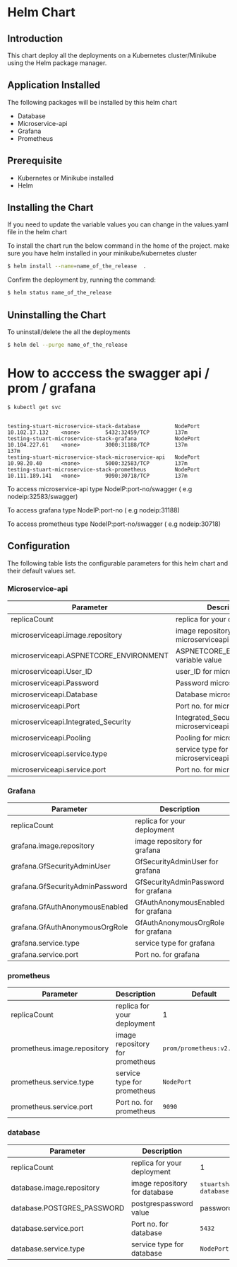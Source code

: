 # Helm Chart
## Introduction
This chart deploy all the deployments on a Kubernetes cluster/Minikube using the Helm package manager.


## Application Installed
The following packages will be installed by this helm chart
* Database
* Microservice-api
* Grafana
* Prometheus

## Prerequisite
* Kubernetes or Minikube installed
* Helm

## Installing the Chart

If you need to update the variable values you can change in the values.yaml file in the helm chart

To install the chart run the below command in the home of the  project. make sure you have helm installed in your minikube/kubernetes cluster

```sh
$ helm install --name=name_of_the_release  .
```
Confirm the deployment by, running the command:

```sh
$ helm status name_of_the_release
```

## Uninstalling the Chart

To uninstall/delete the all the deployments

```sh
$ helm del --purge name_of_the_release
```

# How to acccess the swagger api / prom / grafana
 
 ```sh
 $ kubectl get svc
 ```
 
```

testing-stuart-microservice-stack-database           NodePort       10.102.17.132    <none>        5432:32459/TCP        137m
testing-stuart-microservice-stack-grafana            NodePort       10.104.227.61    <none>        3000:31188/TCP        137m                                                                                                                                                                                                                  137m
testing-stuart-microservice-stack-microservice-api   NodePort       10.98.20.40      <none>        5000:32583/TCP        137m
testing-stuart-microservice-stack-prometheus         NodePort       10.111.189.141   <none>        9090:30718/TCP        137m    

```
To access microservice-api type NodeIP:port-no/swagger ( e.g nodeip:32583/swagger)

To access grafana type NodeIP:port-no ( e.g nodeip:31188)

To access prometheus type NodeIP:port-no/swagger ( e.g nodeip:30718)

## Configuration

The following table lists the configurable parameters for this helm chart and their default values set.

### Microservice-api
| Parameter	  | Description | Default |
| ------      | ------      | ------ |             
| replicaCount | replica for your deployment | 1 |
| microserviceapi.image.repository| image repository for microserviceapi | `stuartshay/navigator-maps-api:2.2-3-local` |
| microserviceapi.ASPNETCORE_ENVIRONMENT | ASPNETCORE_ENVIRONMENT variable value | Docker |
| microserviceapi.User_ID | user_ID for microserviceapi | postgres |
| microserviceapi.Password| Password microserviceapi | password |
| microserviceapi.Database| Database microserviceapi | postgres |
| microserviceapi.Port|  Port no. for microserviceapi  | `5000` |
| microserviceapi.Integrated_Security | Integrated_Security for microserviceapi | true |
| microserviceapi.Pooling | Pooling for microserviceapi | true |
| microserviceapi.service.type | service type for microserviceapi | `NodePort` |
| microserviceapi.service.port | Port no. for microserviceapi  | `5000` |

### Grafana
| Parameter	  | Description | Default |
| ------      | ------      | ------ |             
| replicaCount | replica for your deployment | 1 |
| grafana.image.repository |image repository for grafana  | `grafana/grafana"6.2.1` |
| grafana.GfSecurityAdminUser | GfSecurityAdminUser for grafana | admin |
| grafana.GfSecurityAdminPassword | GfSecurityAdminPassword for grafana | admin |
| grafana.GfAuthAnonymousEnabled| GfAuthAnonymousEnabled for grafana | true |
| grafana.GfAuthAnonymousOrgRole| GfAuthAnonymousOrgRole for grafana | Admin|
| grafana.service.type | service type for grafana | `NodePort` |
| grafana.service.port | Port no. for grafana  | `3000` |

### prometheus
| Parameter	  | Description | Default |
| ------      | ------      | ------ |
| replicaCount | replica for your deployment | 1 |
| prometheus.image.repository |image repository for prometheus  | `prom/prometheus:v2.10.0` |
| prometheus.service.type | service type for prometheus | `NodePort` |
| prometheus.service.port | Port no. for prometheus | `9090` |

### database
| Parameter	  | Description | Default |
| ------      | ------      | ------ |
| replicaCount | replica for your deployment | 1 |
| database.image.repository | image repository for database | `stuartshay/microservice-database:v1` |
| database.POSTGRES_PASSWORD | postgrespassword value | password |
| database.service.port | Port no. for database  | `5432` |
| database.service.type | service type for database | `NodePort` |